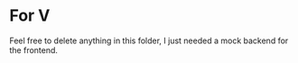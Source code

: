 # For V

Feel free to delete anything in this folder, I just needed a mock backend for the frontend.
